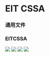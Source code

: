 # EIT CSSA 

### 通用文件

### EITCSSA

<a href="https://github.com/Zhijie-He/EIT_CSSA/tree/EITCSSA/2020"><img src="https://img.shields.io/badge/-EITCSSA2020-0077B5?style=flat&logo=Etsy&logoColor=white"/></a>
<a href="https://github.com/Zhijie-He/EIT_CSSA/tree/EITCSSA/2021"><img src="https://img.shields.io/badge/-EITCSSA2021-0077B5?style=flat&logo=Etsy&logoColor=white"/></a>
<a href="https://github.com/Zhijie-He/EIT_CSSA/tree/EITCSSA/2022"><img src="https://img.shields.io/badge/-EITCSSA2022-0077B5?style=flat&logo=Etsy&logoColor=white"/></a>
<a href="https://github.com/Zhijie-He/EIT_CSSA/tree/EITCSSA/2023"><img src="https://img.shields.io/badge/-EITCSSA2023-0077B5?style=flat&logo=Etsy&logoColor=white"/></a>